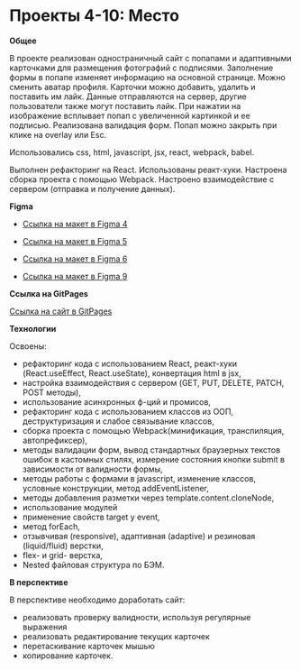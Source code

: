 # Проекты 4-10: Место

**Общее**

В проекте реализован одностраничный сайт с попапами и адаптивными
карточками для размещения фотографий с подписями. Заполнение формы
в попапе изменяет информацию на основной странице. Можно сменить аватар профиля.
Карточки можно добавить, удалить и поставить им лайк. Данные отправляются на сервер,
другие пользователи также могут поставить лайк.
При нажатии на изображение всплывает попап с увеличенной картинкой и ее подписью.
Реализована валидация форм. Попап можно закрыть при клике на overlay или Esc.

Использовались css, html, javascript, jsx, react, webpack, babel.

Выполнен рефакторинг на React.
Использованы реакт-хуки.
Настроена сборка проекта с помощью Webpack.
Настроено взаимодействие с сервером (отправка и получение данных).

**Figma**

-   [Ссылка на макет в Figma 4](https://www.figma.com/file/StZjf8HnoeLdiXS7dYrLAh/JavaScript.-Sprint-4)

-   [Ссылка на макет в Figma 5](https://www.figma.com/file/nlYpT4VhFiwimn2YlncrcF/JavaScript.-Sprint-5?node-id=0%3A1)

-   [Ссылка на макет в Figma 6](https://www.figma.com/file/XNaGNEZD5NEjeyJzAT4gMb/JavaScript.-Sprint-6?node-id=0%3A1)

-   [Ссылка на макет в Figma 9](https://www.figma.com/file/hhhIavVTeuilfPPZ6sbifl/JavaScript.-Sprint-9?node-id=0%3A1)

**Ссылка на GitPages**

[Ссылка на сайт в GitPages](https://dianadomino24.github.io/mesto/index.html)

**Технологии**

Освоены:

-   рефакторинг кода с использованием React,
    реакт-хуки (React.useEffect, React.useState),
    конвертация html в jsx,
-   настройка взаимодействия с сервером (GET, PUT, DELETE, PATCH, POST методы),
-   использование асинхронных ф-ций и промисов,
-   рефакторинг кода с использованием классов из ООП,
    деструктуризация и слабое связывание классов,
-   сборка проекта с помощью Webpack(минификация, транспиляция, автопрефиксер),
-   методы валидации форм, вывод стандартных браузерных текстов ошибок в кастомных стилях,
    измерение состояния кнопки submit в зависимости от валидности формы,
-   методы работы с формами в javascript, изменение классов,
    условные конструкции, метод addEventListener,
-   методы добавления разметки через template.content.cloneNode,
-   использование модулей
-   применение свойств target у event,
-   метод forEach,
-   отзывчивая (responsive), адаптивная (adaptive) и
    резиновая (liquid/fluid) верстки,
-   flex- и grid- верстка,
-   Nested файловая структура по БЭМ.

**В перспективе**

В перспективе необходимо доработать сайт:

-   реализовать проверку валидности, используя регулярные выражения
-   реализовать редактирование текущих карточек
-   перетаскивание карточек мышью
-   копирование карточек.

